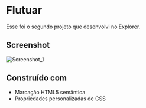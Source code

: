 # Flutuar
Esse foi o segundo projeto que desenvolvi no Explorer.


## Screenshot

![Screenshot_1](https://user-images.githubusercontent.com/87456011/209862730-f9ab6abd-1be8-4a45-89f6-0264e3f8ea54.png)


## Construído com
- Marcação HTML5 semântica
- Propriedades personalizadas de CSS

